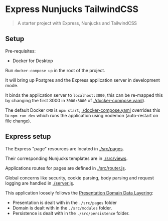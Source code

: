 # Express Nunjucks TailwindCSS 

> A starter project with Express, Nunjucks and TailwindCSS

## Setup

Pre-requisites:

- Docker for Desktop

Run `docker-compose up` in the root of the project.

It will bring up Postgres and the Express application server in development mode.

It binds the application server to `localhost:3000`, this can be re-mapped this by changing the first 3000 in `3000:3000` of [./docker-compose.yaml](./docker-compose.yaml)).

The default Docker `CMD` is `npm start`, [./docker-compose.yaml](./docker-compose.yaml) overrides this to `npm run dev` which runs the application using nodemon (auto-restart on file change).


## Express setup

The Express "page" resources are located in [./src/pages](./src/pages).

Their corresponding Nunjucks templates are in [./src/views](./src/views).

Applications routes for pages are defined in [./src/router.js](./src/router.js).

Global concerns like security, cookie parsing, body parsing and request logging are handled in [./server.js](./server.js).

This application loosely follows the [Presentation Domain Data Layering](https://www.martinfowler.com/bliki/PresentationDomainDataLayering.html):

- Presentation is dealt with in the `./src/pages` folder
- Domain is dealt with in the `./src/modules` folder.
- Persistence is dealt with in the `./src/persistence` folder.

